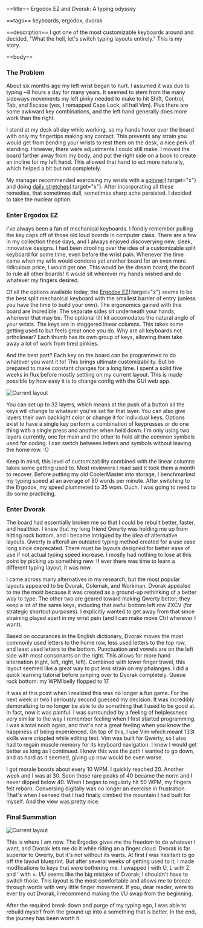 ==title==
Ergodox EZ and Dvorak: A typing odyssey

==tags==
keyboards, ergodox, dvorak

==description==
I got one of the most customizable keyboards around and decided, "What the hell, let's switch typing layouts entirely."
This is my story.

==body==
### The Problem

About six months ago my left wrist began to hurt. I assumed it was due to typing ~8 hours a day for many years.
It seemed to stem from the many sideways movements my left pinky needed to make to hit Shift, Control, Tab, and Escape (yes, I remapped Caps Lock, all hail Vim).
Plus there are some awkward key combinations, and the left hand generally does more work than the right.

I stand at my desk all day while working, so my hands hover over the board with only my fingertips making any contact.
This prevents any strain you would get from bending your wrists to rest them on the desk, a nice perk of standing. 
However, there were adjustments I could still make.
I moved the board farther away from my body, and put the right side on a book to
create an incline for my left hand. This allowed that hand to act more naturally, 
which helped a bit but not completely.

My manager recommended exercising my wrists with a [spinner](https://nsdspinner.com/){:target="x"} and
doing [daily stretches](https://youtu.be/mSZWSQSSEjE){:target="x"}.
After incorporating all these remedies, that sometimes dull, sometimes sharp ache persisted. 
I decided to take the nuclear option.

### Enter Ergodox EZ

I've always been a fan of mechanical keyboards.
I fondly remember pulling the key caps off of those old loud boards in computer class.
There are a few in my collection these days, and I always enjoyed discoverying new, sleek, innovative designs.
I had been drooling over the idea of a customizable split keyboard for some time, even before the wrist pain.
Whenever the time came when my wife would condone yet another board for an even more ridiculous price, I would get one.
This would be the dream board; the board to rule all other boards! 
It would sit wherever my hands wished and do whatever my fingers desired.

Of all the options available today, the [Ergodox EZ](https://ergodox-ez.com/){:target="x"}
seems to be the best split mechanical keyboard with the smallest barrier of entry (unless you have the time to build your own).
The ergonomics gained with this board are incredible.
The separate sides sit underneath your hands, wherever that may be.
The optional tilt kit accomodates the natural angle of your wrists.
The keys are in staggered linear columns. 
This takes some getting used to but feels great once you do.
Why are all keyboards not ortholinear?
Each thumb has its own group of keys, allowing them take away a lot of work from tired pinkies.

And the best part? Each key on the board can be programmed to do whatever you want it to!
This brings ultimate customizability.
But be prepared to make constant changes for a long time.
I spent a solid five weeks in flux before mostly settling on my current layout.
This is made possible by how easy it is to change config with the GUI web app.

<img class="md-image" src="http://localhost:4000/images/ergodox-layout.png" alt="Current layout" />

You can set up to 32 layers, which means at the push of a button all the keys will change to whatever you've set for that layer.
You can also give layers their own backlight color or change it for individual keys.
Options exist to have a single key perform a combination of keypresses or do one thing with a single press and another when held down.
I'm only using two layers currently, one for main and the other to hold all the common symbols used for coding.
I can switch between letters and symbols without leaving the home row. :O

Keep in mind, this level of customizability combined with the linear columns takes some getting used to.
Most reviewers I read said it took them a month to recover.
Before putting my old CoolerMaster into storage, I benchmarked my typing speed at an average of 80 words per minute.
After switching to the Ergodox, my speed plummeted to 35 wpm. Ouch.
I was going to need to do some practicing.

### Enter Dvorak

The board had essentially broken me so that I could be rebuilt better, faster, and healthier.
I knew that my long friend Qwerty was holding me up from hitting rock bottom, and I became intrigued by the idea of alternative layouts.
Qwerty is afterall an outdated typing method created for a use case long since deprecated.
There must be layouts designed for better ease of use if not actual typing speed increase.
I mostly had nothing to lose at this point by picking up something new.
If ever there was time to learn a different typing layout, it was now.

I came across many alternatives in my research, but the most popular layouts appeared to be Dvorak, Colemak, and Workman.
Dvorak appealed to me the most because it was created as a ground-up rethinking of a better way to type.
The other two are geared toward making Qwerty better; they keep a lot of the same keys, including that awful bottom left row ZXCV (for strategic shortcut purposes).
I explicitly wanted to get away from that since straining played apart in my wrist pain (and I can make move Ctrl wherever I want).

Based on occurances in the English dictionary, Dvorak moves the most commonly used letters to the home row, less used letters to the top row, and least used letters to the bottom.
Punctuation and vowels are on the left side with most consonants on the right. 
This allows for more hand alternation (right, left, right, left). 
Combined with lower finger travel, this layout seemed like a great way to put less strain on my phalanges.
I did a quick learning tutorial before jumping over to Dvorak completely.
Queue rock bottom: my WPM belly flopped to 17.

It was at this point when I realized this was no longer a fun game.
For the next week or two I seriously second guessed my decision.
It was incredibly demoralizing to no longer be able to do something that I used to be good at.
In fact, now it was painful. I was surrounded by a feeling of helplessness very similar to the way I remember feeling when I first started programming.
I was a total noob again, and that's not a great feeling when you know the happiness of being experienced.
On top of this, I use Vim which meant 133t skills were crippled while editing text.
Vim was built for Qwerty, so I also had to regain muscle memory for its keyboard navigation.
I knew I would get better as long as I continued. 
I knew this was the path I wanted to go down, and as hard as it seemed, giving up now would be even worse.

I got morale boosts about every 10 WPM. I quickly reached 20. Another week and I was at 30.
Soon those rare peaks of 40 became the norm and I never dipped below 40. 
When I began to regularly hit 50 WPM, my fingers felt reborn.
Conversing digitally was no longer an exercise in frustration.
That's when I sensed that I had finally climbed the mountain I had built for myself.
And the view was pretty nice.

### Final Summation

<img class="md-image" src="http://localhost:4000/images/ergodox.jpeg" alt="Current layout" />

This is where I am now. The Ergodox gives me the freedom to do whatever I want, and Dvorak lets me do it while riding an a finger cloud.
Dvorak is far superior to Qwerty, but it's not without its warts.
At first I was hesitant to go off the layout blueprint. 
But after several weeks of getting used to it, I made modfications to keys that were bothering me.
I swapped I with U, L with Z, and ' with =.
I/U seems like the big mistake of Dvorak; I shouldn't have to switch those.
This layout is the most comfortable and allows me to breeze through words with very little finger movement.
If you, dear reader, were to ever try out Dvorak, I recommend making the I/U swap from the beginning.

After the required break down and purge of my typing ego, I was able to rebuild myself from the ground up into a something that is better.
In the end, the journey has been worth it.
